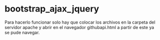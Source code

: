 bootstrap_ajax_jquery
=====================
Para hacerlo funcionar solo hay que colocar los archivos en la carpeta del servidor
apache y abrir en el navegador githubapi.html a partir de este ya se pude navegar.
